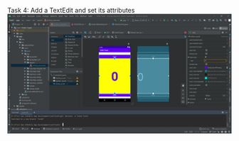 Task 4: Add a TextEdit and set its attributes
!['Added taxt view and attributes'](./task_4_made_ui.JPG)
